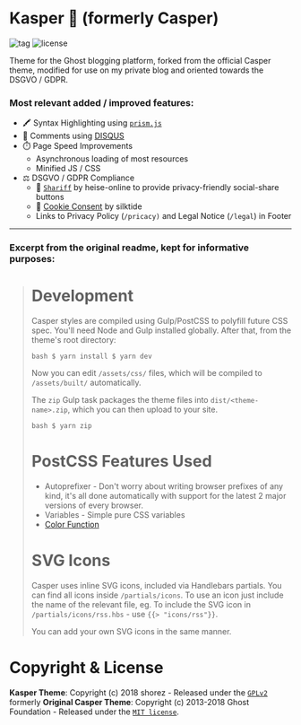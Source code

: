

# Kasper 🤡 (formerly Casper)
![tag](https://img.shields.io/github/tag/sh0rez/Kasper.svg)
![license](https://img.shields.io/github/license/sh0rez/Kasper.svg)

Theme for the Ghost blogging platform, forked from the official Casper theme, modified for use on my private blog and oriented towards the DSGVO / GDPR.
### Most relevant added / improved features:
* 🖍️ Syntax Highlighting using [`prism.js`](https://prismjs.com/index.html)
* 📝 Comments using [DISQUS](https://disqus.com/)
* ⏱️ Page Speed Improvements
	* Asynchronous loading of most resources
	* Minified JS / CSS
* ⚖️ DSGVO / GDPR Compliance
	* 👮 [`Shariff`](https://github.com/heiseonline/shariff) by heise-online to provide privacy-friendly  social-share buttons
	* 🍪 [Cookie Consent](https://silktide.com/tools/cookie-consent/download/) by silktide
	* Links to Privacy Policy (`/pricacy)` and Legal Notice (`/legal`) in Footer
<hr>

### Excerpt from the original readme, kept for informative purposes:
> # Development 
> 
> Casper styles are compiled using Gulp/PostCSS to polyfill future CSS
> spec. You'll need Node and Gulp installed globally. After that, from
> the theme's root directory:
> 
> ```bash $ yarn install $ yarn dev ```
> 
> Now you can edit `/assets/css/` files, which will be compiled to
> `/assets/built/` automatically.
> 
> The `zip` Gulp task packages the theme files into
> `dist/<theme-name>.zip`, which you can then upload to your site.
> 
> ```bash $ yarn zip ```
> 
> # PostCSS Features Used
> 
> - Autoprefixer - Don't worry about writing browser prefixes of any kind, it's all done automatically with support for the latest 2 major
> versions of every browser.
> - Variables - Simple pure CSS variables
> - [Color Function](https://github.com/postcss/postcss-color-function)
> 
> 
> # SVG Icons
> 
> Casper uses inline SVG icons, included via Handlebars partials. You
> can find all icons inside `/partials/icons`. To use an icon just
> include the name of the relevant file, eg. To include the SVG icon in
> `/partials/icons/rss.hbs` - use `{{> "icons/rss"}}`.
> 
> You can add your own SVG icons in the same manner.


# Copyright & License
**Kasper Theme**: Copyright (c) 2018 shorez - Released under the [`GPLv2`](LICENSE)  
formerly **Original Casper Theme**: Copyright  (c) 2013-2018 Ghost Foundation - Released under the [`MIT license`](https://github.com/TryGhost/Casper/blob/master/LICENSE).
